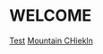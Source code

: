 <title> Florthy's Site </title>
<h1> WELCOME </h1>
<a href="https://florthy.me/main/main.html">Test</a>
<img:src=![image](https://user-images.githubusercontent.com/115503492/195818402-6b24be7d-d0ce-42da-ac8a-3cf759217118.png)>
<a href="mountainchickens.html">Mountain CHiekln</a>

